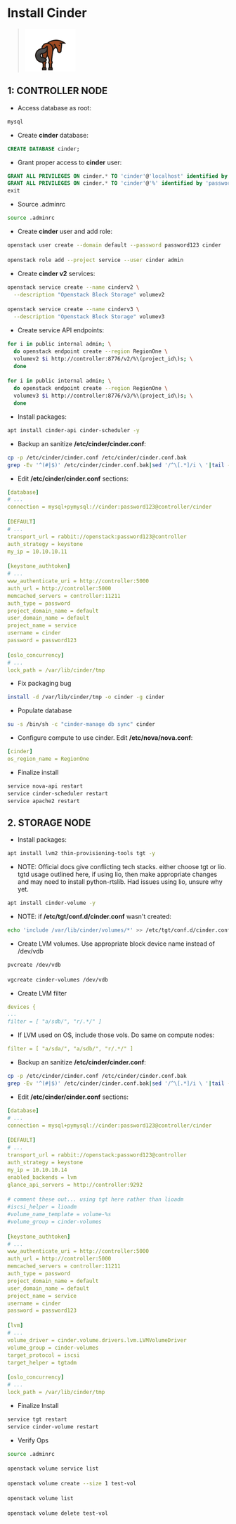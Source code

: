 # Install Cinder

> ![Cinder logo](/images/cinder.png)

## 1: CONTROLLER NODE

* Access database as root:

```bash
mysql
```

* Create **cinder** database:

```sql
CREATE DATABASE cinder;
```

* Grant proper access to **cinder** user:

```sql
GRANT ALL PRIVILEGES ON cinder.* TO 'cinder'@'localhost' identified by 'password123';
GRANT ALL PRIVILEGES ON cinder.* TO 'cinder'@'%' identified by 'password123';
exit
```

* Source .adminrc

```bash
source .adminrc
```

* Create **cinder** user and add role:

```bash
openstack user create --domain default --password password123 cinder

openstack role add --project service --user cinder admin
```

* Create **cinder v2** services:

```bash
openstack service create --name cinderv2 \
  --description "Openstack Block Storage" volumev2

openstack service create --name cinderv3 \
  --description "Openstack Block Storage" volumev3
```

* Create service API endpoints:

```bash
for i in public internal admin; \
  do openstack endpoint create --region RegionOne \
  volumev2 $i http://controller:8776/v2/%\(project_id\)s; \
  done

for i in public internal admin; \
  do openstack endpoint create --region RegionOne \
  volumev3 $i http://controller:8776/v3/%\(project_id\)s; \
  done
```

* Install packages:

```bash
apt install cinder-api cinder-scheduler -y
```

* Backup an sanitize **/etc/cinder/cinder.conf**:

```bash
cp -p /etc/cinder/cinder.conf /etc/cinder/cinder.conf.bak
grep -Ev '^(#|$)' /etc/cinder/cinder.conf.bak|sed '/^\[.*]/i \ '|tail -n +2 > /etc/cinder/cinder.conf
```

* Edit **/etc/cinder/cinder.conf** sections:

```yaml
[database]
# ...
connection = mysql+pymysql://cinder:password123@controller/cinder

[DEFAULT]
# ...
transport_url = rabbit://openstack:password123@controller
auth_strategy = keystone
my_ip = 10.10.10.11

[keystone_authtoken]
# ...
www_authenticate_uri = http://controller:5000
auth_url = http://controller:5000
memcached_servers = controller:11211
auth_type = password
project_domain_name = default
user_domain_name = default
project_name = service
username = cinder
password = password123

[oslo_concurrency]
# ...
lock_path = /var/lib/cinder/tmp
```

* Fix packaging bug

```bash
install -d /var/lib/cinder/tmp -o cinder -g cinder
```

* Populate database

```bash
su -s /bin/sh -c "cinder-manage db sync" cinder
```

* Configure compute to use cinder. Edit **/etc/nova/nova.conf**:

```yaml
[cinder]
os_region_name = RegionOne
```

* Finalize install

```bash
service nova-api restart
service cinder-scheduler restart
service apache2 restart
```

## 2. STORAGE NODE

* Install packages:

```bash
apt install lvm2 thin-provisioning-tools tgt -y
```

* NOTE: Official docs give conflicting tech stacks. either choose tgt or lio. tgtd usage outlined here, if using lio, then make appropriate changes and may need to install python-rtslib. Had issues using lio, unsure why yet.

```bash
apt install cinder-volume -y
```

* NOTE: if **/etc/tgt/conf.d/cinder.conf** wasn't created:

```bash
echo 'include /var/lib/cinder/volumes/*' >> /etc/tgt/conf.d/cinder.conf
```

* Create LVM volumes. Use appropriate block device name instead of /dev/vdb

```bash
pvcreate /dev/vdb

vgcreate cinder-volumes /dev/vdb
```

* Create LVM filter

```yaml
devices {
...
filter = [ "a/sdb/", "r/.*/" ]
```

* If LVM used on OS, include those vols. Do same on compute nodes:

```yaml
filter = [ "a/sda/", "a/sdb/", "r/.*/" ]
```

* Backup an sanitize **/etc/cinder/cinder.conf**:

```bash
cp -p /etc/cinder/cinder.conf /etc/cinder/cinder.conf.bak
grep -Ev '^(#|$)' /etc/cinder/cinder.conf.bak|sed '/^\[.*]/i \ '|tail -n +2 > /etc/cinder/cinder.conf
```

* Edit **/etc/cinder/cinder.conf** sections:

```yaml
[database]
# ...
connection = mysql+pymysql://cinder:password123@controller/cinder

[DEFAULT]
# ...
transport_url = rabbit://openstack:password123@controller
auth_strategy = keystone
my_ip = 10.10.10.14
enabled_backends = lvm
glance_api_servers = http://controller:9292

# comment these out... using tgt here rather than lioadm
#iscsi_helper = lioadm
#volume_name_template = volume-%s
#volume_group = cinder-volumes

[keystone_authtoken]
# ...
www_authenticate_uri = http://controller:5000
auth_url = http://controller:5000
memcached_servers = controller:11211
auth_type = password
project_domain_name = default
user_domain_name = default
project_name = service
username = cinder
password = password123

[lvm]
# ...
volume_driver = cinder.volume.drivers.lvm.LVMVolumeDriver
volume_group = cinder-volumes
target_protocol = iscsi
target_helper = tgtadm

[oslo_concurrency]
# ...
lock_path = /var/lib/cinder/tmp
```

* Finalize Install

```bash
service tgt restart
service cinder-volume restart
```

* Verify Ops

```bash
source .adminrc

openstack volume service list

openstack volume create --size 1 test-vol

openstack volume list

openstack volume delete test-vol
```
